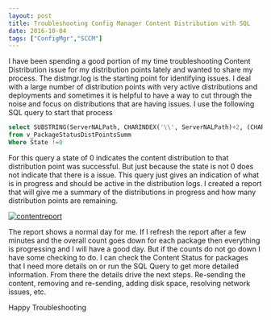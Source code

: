 ```yaml
---
layout: post
title: Troubleshooting Config Manager Content Distribution with SQL
date: 2016-10-04
tags: ["ConfigMgr","SCCM"]
---
```


I have been spending a good portion of my time troubleshooting Content Distribution issue for my distribution points lately and wanted to share my process. The distmgr.log is the starting point for identifying issues. I deal with a large number of distribution points with very active distributions and deployments and sometimes it is helpful to have a way to cut through the noise and focus on distributions that are having issues. I use the following SQL query to start that process
```sql
select SUBSTRING(ServerNALPath, CHARINDEX('\\', ServerNALPath)+2, (CHARINDEX('"]', ServerNALPath)-1) - (CHARINDEX('\\', ServerNALPath)+2)) AS [Distribution Point],*
from v_PackageStatusDistPointsSumm 
Where State !=0
```
For this query a state of 0 indicates the content distribution to that distribution point was successful.  But just because the state is not 0 does not indicate that there is a issue. This query just gives an indication of what is in progress and should be active in the distribution logs. I created a report that will give me a summary of the distributions in progress and how many distribution points are remaining.

[![contentreport]({{site.url}}/{{site.baseurl}}/media/troubleshooting-config-manager-content-distribution-with-sql/ContentReport.png)]({{site.url}}/{{site.baseurl}}/media/troubleshooting-config-manager-content-distribution-with-sql/ContentReport.png7)

The report shows a normal day for me. If I refresh the report  after a few minutes and the overall count goes down for each package then everything is progressing and I will have a good day. But if the counts do not go down I have some checking to do. I can check the Content Status for packages that I need more details on or run the SQL Query to get more detailed information. From there the details drive the next steps. Re-sending the  content, removing and re-sending, adding disk space, resolving network issues, etc.

Happy Troubleshooting